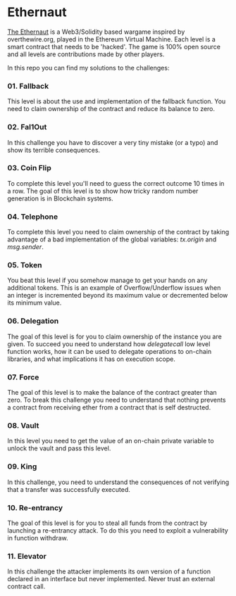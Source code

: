 # Ethernaut

[The Ethernaut](https://ethernaut.openzeppelin.com/) is a Web3/Solidity based wargame inspired by overthewire.org, played in the Ethereum Virtual Machine. Each level is a smart contract that needs to be 'hacked'. The game is 100% open source and all levels are contributions made by other players. 

In this repo you can find my solutions to the challenges:

### 01. **Fallback**
This level is about the use and implementation of the fallback function. You need to claim ownership of the contract and reduce its balance to zero.

### 02. **Fal1Out**
In this challenge you have to discover a very tiny mistake (or a typo) and show its terrible consequences. 

### 03. **Coin Flip**
To complete this level you'll need to guess the correct outcome 10 times in a row. The goal of this level is to show how tricky random number generation is in Blockchain systems.

### 04. **Telephone**
To complete this level you need to claim ownership of the contract by taking advantage of a bad implementation of the global variables: *tx.origin* and *msg.sender*.

### 05. **Token**
You beat this level if you somehow manage to get your hands on any additional tokens. This is an example of Overflow/Underflow issues when an integer is incremented beyond its maximum value or decremented below its minimum value.

### 06. **Delegation**
The goal of this level is for you to claim ownership of the instance you are given. To succeed you need to understand how *delegatecall* low level function works, how it can be used to delegate operations to on-chain libraries, and what implications it has on execution scope.

### 07. **Force**
The goal of this level is to make the balance of the contract greater than zero. To break this challenge you need to understand that nothing prevents a contract from receiving ether from a contract that is self destructed.

### 08. **Vault**
In this level you need to get the value of an on-chain private variable to unlock the vault and  pass this level.

### 09. **King**
In this challenge, you need to understand the consequences of not verifying that a transfer was successfully executed.

### 10. **Re-entrancy**
The goal of this level is for you to steal all funds from the contract by launching a re-entrancy attack. To do this you need to exploit a vulnerability in function withdraw. 

### 11. **Elevator**
In this challenge the attacker implements its own version of a function declared in an interface but never implemented. Never trust an external contract call. 
